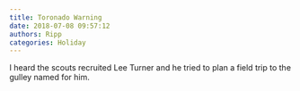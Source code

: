 ```yaml
---
title: Toronado Warning
date: 2018-07-08 09:57:12
authors: Ripp
categories: Holiday
---
```


 I heard the scouts recruited Lee Turner and he tried to plan a field trip to the gulley named for him.
